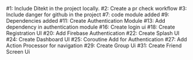 #1: Include Ditekt in the project locally.
#2: Create a pr check workflow
#3: Include danger for github in the project
#7: code module added 
#9: Dependencies added
#11: Create Authentication Module
#13: Add dependency in authentication module
#16: Create login ui
#18: Create Registration UI
#20: Add Firebase Authentication
#22: Create Splash UI
#24: Create Dashboard UI
#25: Coroutine Add for Authentication
#27: Add Action Processor for navigation
#29: Create Group Ui
#31: Create Friend Screen Ui